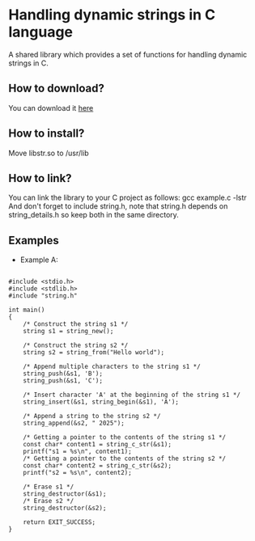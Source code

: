 # Handling dynamic strings in C language
A shared library which provides a set of functions for handling dynamic strings in C.
<h2>How to download?</h2>
You can download it <a href="https://github.com/user-attachments/files/19293697/libstr.zip">here</a>
<h2>How to install?</h2>
Move libstr.so to /usr/lib
<h2>How to link?</h2>
You can link the library to your C project as follows: gcc example.c -lstr <br>
And don't forget to include string.h, note that string.h depends on string_details.h so keep both in the same directory.
<br>
<h2> Examples </h2>

* Example A:

<pre>
<code class="language-c">
#include &lt;stdio.h&gt;
#include &lt;stdlib.h&gt;
#include "string.h"

int main()
{
    /* Construct the string s1 */
    string s1 = string_new();

    /* Construct the string s2 */
    string s2 = string_from("Hello world");

    /* Append multiple characters to the string s1 */
    string_push(&s1, 'B');
    string_push(&s1, 'C');

    /* Insert character 'A' at the beginning of the string s1 */
    string_insert(&s1, string_begin(&s1), 'A');

    /* Append a string to the string s2 */
    string_append(&s2, " 2025");

    /* Getting a pointer to the contents of the string s1 */
    const char* content1 = string_c_str(&s1);
    printf("s1 = %s\n", content1);
    /* Getting a pointer to the contents of the string s2 */
    const char* content2 = string_c_str(&s2);
    printf("s2 = %s\n", content2);

    /* Erase s1 */
    string_destructor(&s1);
    /* Erase s2 */
    string_destructor(&s2);
                
    return EXIT_SUCCESS;
}
</code>
</pre>
